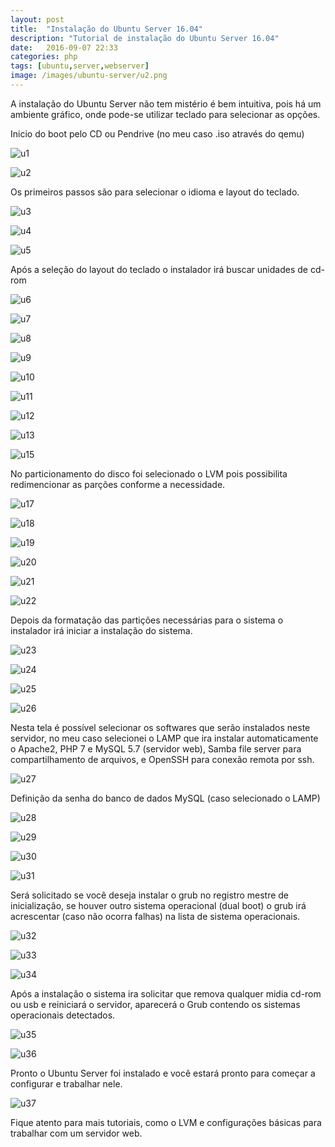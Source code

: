 ```yaml
---
layout: post
title:  "Instalação do Ubuntu Server 16.04"
description: "Tutorial de instalação do Ubuntu Server 16.04"
date:   2016-09-07 22:33
categories: php
tags: [ubuntu,server,webserver]
image: /images/ubuntu-server/u2.png
---
```


A instalação do Ubuntu Server não tem mistério é bem intuitiva, pois há um ambiente gráfico, onde pode-se utilizar teclado para selecionar as opções.

Inicio do boot pelo CD ou Pendrive (no meu caso .iso através do qemu)

![u1](/images/ubuntu-server/u1.png "Boot pelo CD")

![u2](/images/ubuntu-server/u2.png "Instalar o Ubuntu Server")

Os primeiros passos são para selecionar o idioma e layout do teclado.

![u3](/images/ubuntu-server/u3.png "Informações sobre pacote de idiomas")

![u4](/images/ubuntu-server/u4.png "Seleção do Idioma para o teclado")

![u5](/images/ubuntu-server/u5.png "Seleção do layout do teclado")

Após a seleção do layout do teclado o instalador irá buscar unidades de cd-rom

![u6](/images/ubuntu-server/u6.png "Deteção de ubidades de cd-rom")

![u7](/images/ubuntu-server/u7.png "Carregando componentes adicionais")

![u8](/images/ubuntu-server/u8.png "Configurar a rede")

![u9](/images/ubuntu-server/u9.png "Configurar usuários e senhas - Nome completo")

![u10](/images/ubuntu-server/u10.png "Configurar usuários e senhas - Usuário")

![u11](/images/ubuntu-server/u11.png "Configurar usuários e senhas - Senha")

![u12](/images/ubuntu-server/u12.png "Alerta de senha fraca")

![u13](/images/ubuntu-server/u13.png "Encriptar pasta pessoal")

![u15](/images/ubuntu-server/u15.png "Detectando discos e todo o restante do hardware")

No particionamento do disco foi selecionado o LVM pois possibilita redimencionar as parções conforme a necessidade.

![u17](/images/ubuntu-server/u17.png "Particionar discos")

![u18](/images/ubuntu-server/u18.png "Gravar mudanças nos discos e configurar LVM")

![u19](/images/ubuntu-server/u19.png "Tamanho da partição a ser utilizada no partifionamento")

![u20](/images/ubuntu-server/u20.png "Iniciando o particionador")

![u21](/images/ubuntu-server/u21.png "Escrever as mudanças nos discos")

![u22](/images/ubuntu-server/u22.png "Formatação de partições")

Depois da formatação das partições necessárias para o sistema o instalador irá iniciar a instalação do sistema.

![u23](/images/ubuntu-server/u23.png "Instalando o sistema")

![u24](/images/ubuntu-server/u24.png "Configurando o apt")

![u25](/images/ubuntu-server/u25.png "Selecionar e instalar softwar")

![u26](/images/ubuntu-server/u26.png "Configuração de atualização automáica")

Nesta tela é possível selecionar os softwares que serão instalados neste servidor, no meu caso selecionei o LAMP que ira instalar automaticamente o Apache2, PHP 7 e MySQL 5.7 (servidor web), Samba file server para compartilhamento de arquivos, e OpenSSH para conexão remota por ssh.

![u27](/images/ubuntu-server/u27.png "Seleção de software")

Definição da senha do banco de dados MySQL (caso selecionado o LAMP)

![u28](/images/ubuntu-server/u28.png "Configurando mysql-server-5.7")

![u29](/images/ubuntu-server/u29.png "repetir senha do mysql")

![u30](/images/ubuntu-server/u30.png "Instalaçãdo do mysql")

![u31](/images/ubuntu-server/u31.png "Instalando o pacote grub2")

Será solicitado se você deseja instalar o grub no registro mestre de inicialização, se houver outro sistema operacional (dual boot) o grub irá acrescentar (caso não ocorra falhas) na lista de sistema operacionais.

![u32](/images/ubuntu-server/u32.png "Instalar o grub no registro mestre")

![u33](/images/ubuntu-server/u33.png "Instalação do grub no disco")

![u34](/images/ubuntu-server/u34.png "Finalizando a instalação")

Após a instalação o sistema ira solicitar que remova qualquer midia cd-rom ou usb e reiniciará o servidor, aparecerá o Grub contendo os
sistemas operacionais detectados.

![u35](/images/ubuntu-server/u35.png "Grub")

![u36](/images/ubuntu-server/u36.png "Inicializaçãdo do servidor")

Pronto o Ubuntu Server foi instalado e você estará pronto para começar a configurar e trabalhar nele.

![u37](/images/ubuntu-server/u37.png "Informações do servidor")

Fique atento para mais tutoriais, como o LVM e configurações básicas para trabalhar com um servidor web.